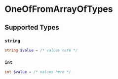 # OneOfFromArrayOfTypes


## Supported Types

### `string`

```php
string $value = /* values here */
```

### `int`

```php
int $value = /* values here */
```

